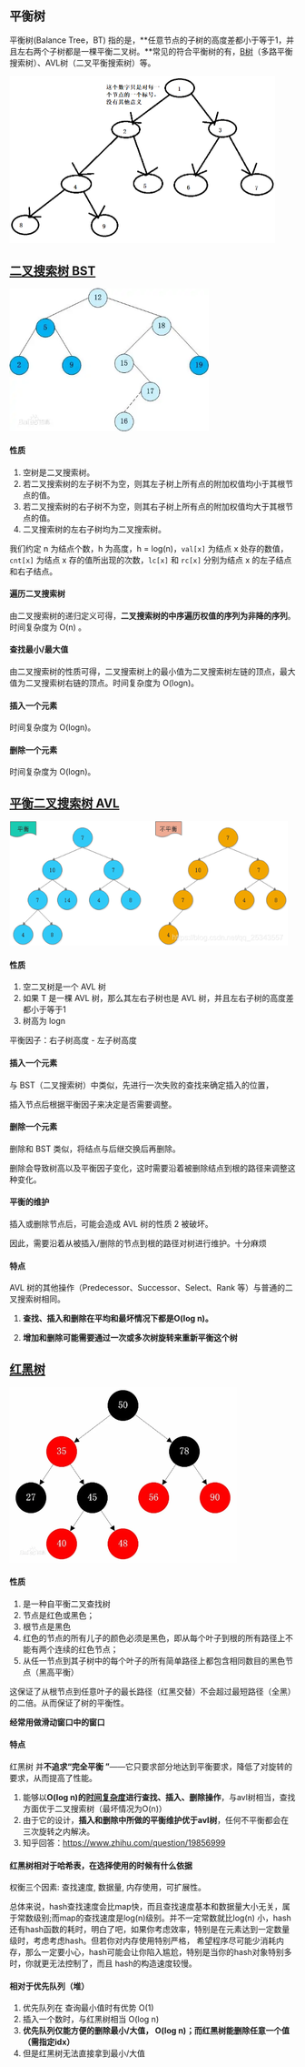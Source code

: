 ## 平衡树

平衡树(Balance Tree，BT) 指的是，**任意节点的子树的高度差都小于等于1，并且左右两个子树都是一棵平衡二叉树。**常见的符合平衡树的有，[B树](https://baike.baidu.com/item/B树/5411672)（多路平衡搜索树）、AVL树（二叉平衡搜索树）等。

<img src="./doc/平衡树.png" alt="平衡树" style="zoom:50%;" />

## [二叉搜索树 BST](https://oi-wiki.org/ds/bst/)

<img src="./doc/二叉搜索树.png" alt="平衡树" style="zoom:70%;" />

#### 性质

1. 空树是二叉搜索树。
2. 若二叉搜索树的左子树不为空，则其左子树上所有点的附加权值均小于其根节点的值。
3. 若二叉搜索树的右子树不为空，则其右子树上所有点的附加权值均大于其根节点的值。
4. 二叉搜索树的左右子树均为二叉搜索树。

我们约定 n 为结点个数，h 为高度，h = log(n)，`val[x]` 为结点 x 处存的数值，`cnt[x]` 为结点 x 存的值所出现的次数，`lc[x]` 和 `rc[x]` 分别为结点 x 的左子结点和右子结点。

#### 遍历二叉搜索树

由二叉搜索树的递归定义可得，**二叉搜索树的中序遍历权值的序列为非降的序列**。时间复杂度为 O(n) 。

#### 查找最小/最大值

由二叉搜索树的性质可得，二叉搜索树上的最小值为二叉搜索树左链的顶点，最大值为二叉搜索树右链的顶点。时间复杂度为 O(logn)。

#### 插入一个元素

时间复杂度为 O(logn)。

#### 删除一个元素

时间复杂度为 O(logn)。

## [平衡二叉搜索树 AVL](https://oi-wiki.org/ds/avl/)

<img src="./doc/平衡二叉搜索树.png" alt="平衡二叉搜索树" style="zoom:80%;" />

#### 性质

1. 空二叉树是一个 AVL 树
2. 如果 T 是一棵 AVL 树，那么其左右子树也是 AVL 树，并且左右子树的高度差都小于等于1
3. 树高为 logn

平衡因子：右子树高度 - 左子树高度

#### 插入一个元素

与 BST（二叉搜索树）中类似，先进行一次失败的查找来确定插入的位置，

插入节点后根据平衡因子来决定是否需要调整。

#### 删除一个元素

删除和 BST 类似，将结点与后继交换后再删除。

删除会导致树高以及平衡因子变化，这时需要沿着被删除结点到根的路径来调整这种变化。

#### 平衡的维护

插入或删除节点后，可能会造成 AVL 树的性质 2 被破坏。

因此，需要沿着从被插入/删除的节点到根的路径对树进行维护。十分麻烦

#### 特点

AVL 树的其他操作（Predecessor、Successor、Select、Rank 等）与普通的二叉搜索树相同。

1. **查找、插入和删除在平均和最坏情况下都是O(log n)。**

2. **增加和删除可能需要通过一次或多次树旋转来重新平衡这个树**

## [红黑树](https://www.cnblogs.com/skywang12345/p/3245399.html)

<img src="./doc/红黑树.png" alt="红黑树" style="zoom:50%;" />

#### 性质

1. 是一种自平衡二叉查找树
2. 节点是红色或黑色；
3. 根节点是黑色
4. 红色的节点的所有儿子的颜色必须是黑色，即从每个叶子到根的所有路径上不能有两个连续的红色节点；
5. 从任一节点到其子树中的每个叶子的所有简单路径上都包含相同数目的黑色节点（黑高平衡）

这保证了从根节点到任意叶子的最长路径（红黑交替）不会超过最短路径（全黑）的二倍。从而保证了树的平衡性。

**经常用做滑动窗口中的窗口**

#### 特点

红黑树 并**不追求“完全平衡 ”**——它只要求部分地达到平衡要求，降低了对旋转的要求，从而提高了性能。

1. 能够以**O(log n)的[时间复杂度](https://blog.csdn.net/l_o_s/article/details/105703296)进行查找、插入、删除操作**，与avl树相当，查找方面优于二叉搜索树（最坏情况为O(n)）
2. 由于它的设计，**插入和删除中所做的平衡维护优于avl树**，任何不平衡都会在三次旋转之内解决。
2. 知乎回答：https://www.zhihu.com/question/19856999

#### 红黑树相对于哈希表，在选择使用的时候有什么依据

权衡三个因素: 查找速度, 数据量, 内存使用，可扩展性。

总体来说，hash查找速度会比map快，而且查找速度基本和数据量大小无关，属于常数级别;而map的查找速度是log(n)级别。并不一定常数就比log(n) 小，hash还有hash函数的耗时，明白了吧，如果你考虑效率，特别是在元素达到一定数量级时，考虑考虑hash。但若你对内存使用特别严格， 希望程序尽可能少消耗内存，那么一定要小心，hash可能会让你陷入尴尬，特别是当你的hash对象特别多时，你就更无法控制了，而且 hash的构造速度较慢。

#### 相对于优先队列（堆）

1. 优先队列在 查询最小值时有优势 O(1)
2. 插入一个数时，与红黑树相当 O(log n)
3. **优先队列仅能方便的删除最小/大值， O(log n)；而红黑树能删除任意一个值（需指定idx）**
3. 但是红黑树无法直接拿到最小/大值


